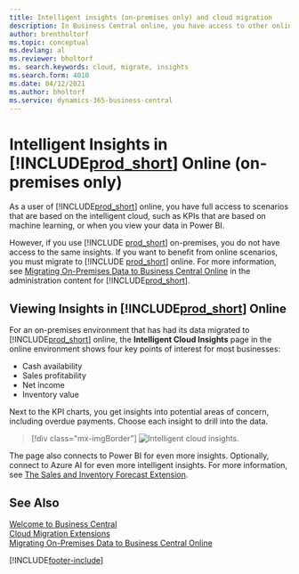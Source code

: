 ```yaml
---
title: Intelligent insights (on-premises only) and cloud migration
description: In Business Central online, you have access to other online services, and you can get intelligent insights that are based on Azure AI, for example. Read on if you're considering to migrate from on-premises to the cloud.
author: brentholtorf
ms.topic: conceptual
ms.devlang: al
ms.reviewer: bholtorf
ms. search.keywords: cloud, migrate, insights
ms.search.form: 4010
ms.date: 04/12/2021
ms.author: bholtorf
ms.service: dynamics-365-business-central
---
```


# Intelligent Insights in [!INCLUDE[prod_short](includes/prod_short.md)] Online (on-premises only)

As a user of [!INCLUDE[prod_short](includes/prod_short.md)] online, you have full access to scenarios that are based on the intelligent cloud, such as KPIs that are based on machine learning, or when you view your data in Power BI.  

However, if you use [!INCLUDE [prod_short](includes/prod_short.md)] on-premises, you do not have access to the same insights. If you want to benefit from online scenarios, you must migrate to [!INCLUDE [prod_short](includes/prod_short.md)] online. For more information, see [Migrating On-Premises Data to Business Central Online](/dynamics365/business-central/dev-itpro/administration/migrate-data) in the administration content for [!INCLUDE[prod_short](includes/prod_short.md)].  

## Viewing Insights in [!INCLUDE[prod_short](includes/prod_short.md)] Online

For an on-premises environment that has had its data migrated to [!INCLUDE[prod_short](includes/prod_short.md)] online, the **Intelligent Cloud Insights** page in the online environment shows four key points of interest for most businesses:

- Cash availability
- Sales profitability
- Net income
- Inventory value

Next to the KPI charts, you get insights into potential areas of concern, including overdue payments. Choose each insight to drill into the data.  

> [!div class="mx-imgBorder"]
> ![Intelligent cloud insights.](media/across-intelligent-cloud/intelligentcloudApril19.png "Shows the Intelligent Cloud Insights page in Business Central online")

The page also connects to Power BI for even more insights. Optionally, connect to Azure AI for even more intelligent insights. For more information, see [The Sales and Inventory Forecast Extension](ui-extensions-sales-forecast.md).  

## See Also

[Welcome to Business Central](welcome.md)  
[Cloud Migration Extensions](ui-extensions-data-replication.md)  
[Migrating On-Premises Data to Business Central Online](/dynamics365/business-central/dev-itpro/administration/migrate-data)  

[!INCLUDE[footer-include](includes/footer-banner.md)]